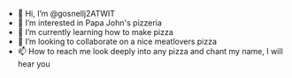 - 👋 Hi, I’m @gosnellj2ATWIT
- 👀 I’m interested in Papa John's pizzeria
- 🌱 I’m currently learning how to make pizza
- 💞️ I’m looking to collaborate on a nice meatlovers pizza
- 📫 How to reach me look deeply into any pizza and chant my name, I will hear you

<!---
gosnellj2ATWIT/gosnellj2ATWIT is a ✨ special ✨ repository because its `README.md` (this file) appears on your GitHub profile.
You can click the Preview link to take a look at your changes.
--->
